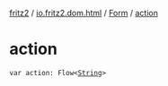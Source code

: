 [fritz2](../../index.md) / [io.fritz2.dom.html](../index.md) / [Form](index.md) / [action](./action.md)

# action

`var action: Flow<`[`String`](https://kotlinlang.org/api/latest/jvm/stdlib/kotlin/-string/index.html)`>`